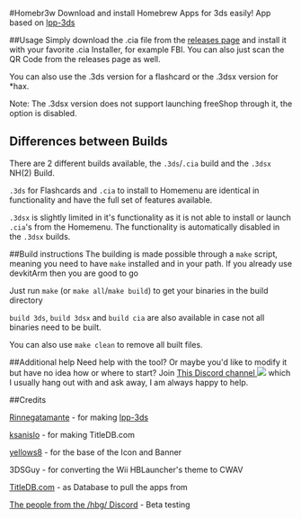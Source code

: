 
#Homebr3w
Download and install Homebrew Apps for 3ds easily! App based on [lpp-3ds](https://github.com/Rinnegatamante/lpp-3ds)

##Usage
Simply download the .cia file from the [releases page](https://github.com/Wolvan/Homebr3w/releases) and install it with your favorite .cia Installer, for example FBI. You can also just scan the QR Code from the releases page as well.

You can also use the .3ds version for a flashcard or the .3dsx version for *hax.

Note: The .3dsx version does not support launching freeShop through it, the option is disabled.

## Differences between Builds
There are 2 different builds available, the `.3ds`/`.cia` build and the `.3dsx` NH(2) Build.

`.3ds` for Flashcards and `.cia` to install to Homemenu are identical in functionality and have the full set of features available.

`.3dsx` is slightly limited in it's functionality as it is not able to install or launch `.cia`'s from the Homemenu. The functionality is automatically disabled in the `.3dsx` builds.

##Build instructions
The building is made possible through a `make` script, meaning you need to have `make` installed and in your path. If you already use devkitArm then you are good to go

Just run `make` (or `make all`/`make build`) to get your binaries in the build directory

`build 3ds`, `build 3dsx` and `build cia` are also available in case not all binaries need to be built.

You can also use `make clean` to remove all built files.

##Additional help
Need help with the tool? Or maybe you'd like to modify it but have no idea how or where to start? Join [This Discord channel ![](https://discordapp.com/api/servers/175668882231525376/widget.png)](https://discord.gg/AfwuX4K) which I usually hang out with and ask away, I am always happy to help.

##Credits

[Rinnegatamante](https://github.com/Rinnegatamante/) - for making [lpp-3ds](https://github.com/Rinnegatamante/lpp-3ds)

[ksanislo](https://github.com/ksanislo) - for making TitleDB.com

[yellows8](https://github.com/yellows8) - for the base of the Icon and Banner

3DSGuy - for converting the Wii HBLauncher's theme to CWAV

[TitleDB.com](https://titledb.com/) - as Database to pull the apps from

[The people from the /hbg/ Discord](https://discord.gg/0ypvBFONRRBuHD2d) - Beta testing
